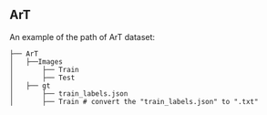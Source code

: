 ## ArT

An example of the path of ArT dataset: 

```
├── ArT
│   ├──Images
│       ├── Train
│       ├── Test
│   ├── gt
│       ├── train_labels.json
│       ├── Train # convert the "train_labels.json" to ".txt"
```  
